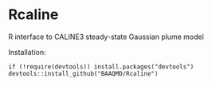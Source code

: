 Rcaline
=======

R interface to CALINE3 steady-state Gaussian plume model

Installation:

    if (!require(devtools)) install.packages("devtools")
    devtools::install_github("BAAQMD/Rcaline")
